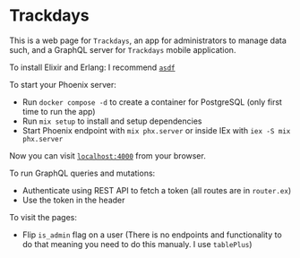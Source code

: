 # Trackdays

This is a web page for `Trackdays`, an app for administrators to manage data such, and a GraphQL server for `Trackdays` mobile application.

To install Elixir and Erlang:
I recommend [`asdf`](https://asdf-vm.com/)

To start your Phoenix server:

- Run `docker compose -d` to create a container for PostgreSQL (only first time to run the app)
- Run `mix setup` to install and setup dependencies
- Start Phoenix endpoint with `mix phx.server` or inside IEx with `iex -S mix phx.server`

Now you can visit [`localhost:4000`](http://localhost:4000) from your browser.

To run GraphQL queries and mutations:

- Authenticate using REST API to fetch a token (all routes are in `router.ex`)
- Use the token in the header

To visit the pages:

- Flip `is_admin` flag on a user (There is no endpoints and functionality to do that meaning you need to do this manualy. I use `tablePlus`)
